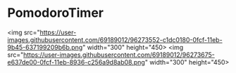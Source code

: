 # PomodoroTimer
<img src="https://user-images.githubusercontent.com/69189012/96273552-c1dc0180-0fcf-11eb-9b45-637199209b6b.png" width="300" height="450>
<img src="https://user-images.githubusercontent.com/69189012/96273675-e637de00-0fcf-11eb-8936-c256a9d8ab08.png" width="300" height="450>

